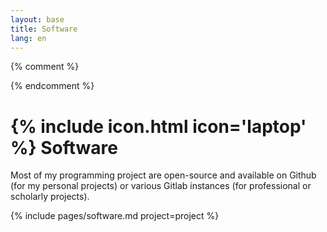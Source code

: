 ```yaml
---
layout: base
title: Software
lang: en
---
```

{% comment %}
<!-- LTeX: language=en-US -->
{% endcomment %}

# {% include icon.html icon='laptop' %} Software

Most of my programming project are open-source and available on Github (for my
personal projects) or various Gitlab instances (for professional or scholarly projects).

{% include pages/software.md project=project %}
